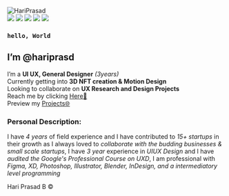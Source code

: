   ![HariPrasad](https://lh3.googleusercontent.com/pw/AM-JKLWlERLq-NptZB8FObR-Z0k_mFOV7SwwhajXTXDCkHJx6xf4vDod_H8NReCbmpv0HyYRXZQ8uMtoTIaz1Vy9oV6OxsI1XDJOupujOoExsI3yXkL3dzt94O_Q4O_gdb-CQS9xYG6tl5XOWHX6y3Gpy-wARQ=s150-no?authuser=0) <br>
[![](https://lh5.googleusercontent.com/WfPZ__mUoFsSSv3ETpmv_rUhmkPoLSBfm4whOvu90XxgGvttQYpLK5v2KM0fncJrk98ibhjzpJBvtsEDxQ3a=w1163-h938)](https://www.facebook.com/hriprasd)
[![](https://lh4.googleusercontent.com/CRgo-r5DuB2uSUzAR7aEFPr-zBjniolTkA7x1PIYKy_xxVr6Bf1IwlhLp4_Fr5XfWbw653r0Tfdb2K8kdLJK=w1163-h938)](https://instagram.com/haripras.d)
[![](https://lh3.googleusercontent.com/uEg67Ixc2QAF4-3B_yBGDyP2crKszIEkcyMsJ6nWo8Z0-DaufQwa0CvTazbdFn2yOp-oLC7Ae90Bt-tR_UGZ=w1163-h938)](https://wa.me/c/919345160259)
[![](https://lh6.googleusercontent.com/UhCuhPoSqRhCVHzEihabp6X07ULEviOQX9KVd6DInzpmPYB1l3eFkJ3KSZdsxVLu3g1Ayf3GAkGxA2yfnNBt=w1163-h938)](https://www.behance.net/hariprasd)
[![](https://lh6.googleusercontent.com/qqkJY2DewRqAYvpi6AuXuU4vjmA45BsV7h3DsExue234xogpZPhbpjhOfqSO8rkzlRHNoCS8TTEzqtgHPqXq=w1163-h938)](https://twitter.com/haripras_d)
### `hello, World`<br>
## I’m **@hariprasd** <br>
 I’m a **UI UX, General Designer** *(3years)* <br>
 Currently getting into **3D NFT creation & Motion Design** <br>
 Looking to collaborate on **UX Research and Design Projects** <br>
 Reach me by clicking [Here🔗](https://wa.me/c/919345160259)<br>
 Preview my [Projects🌐](https://drive.google.com/drive/folders/14ikSuvyYcKh3odfntSc-SAc77GHmYFGX?usp=sharing)

### **Personal Description:** <br>
I have *4 years* of field experience and I have contributed to *15+ startups* in their growth as I always loved to *collaborate with the budding businesses & small scale startups*,
I have *3 year* experience in *UIUX Design* and I have *audited the Google's Professional Course on UXD*, I am professional with *Figma, XD, Photoshop, Illustrator, Blender, InDesign, and a intermediatory level programming*

Hari Prasad B ©
